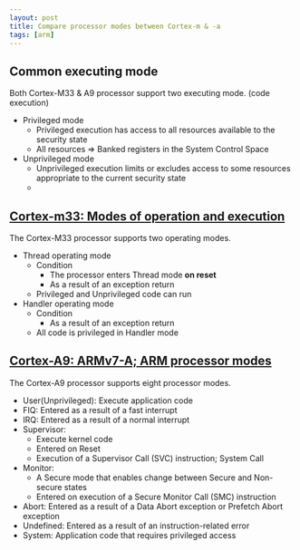 ```yaml
---
layout: post
title: Compare processor modes between Cortex-m & -a
tags: [arm]
---
```


## Common executing mode

Both Cortex-M33 & A9 processor support two executing mode. (code execution)
- Privileged mode
  - Privileged execution has access to all resources available to the security state
  - All resources => Banked registers in the System Control Space
- Unprivileged mode
  - Unprivileged execution limits or excludes access to some resources appropriate to the current security state
  - 

## [Cortex-m33: Modes of operation and execution](https://developer.arm.com/documentation/100230/0002/functional-description/programmers-model/modes-of-operation-and-execution)

The Cortex-M33 processor supports two operating modes.
- Thread operating mode
  - Condition
    - The processor enters Thread mode **on reset**
    - As a result of an exception return
  - Privileged and Unprivileged code can run
- Handler operating mode
  - Condition
    - As a result of an exception return
  -  All code is privileged in Handler mode

## [Cortex-A9: ARMv7-A; ARM processor modes](https://developer.arm.com/documentation/ddi0406/b/System-Level-Architecture/The-System-Level-Programmers--Model/ARM-processor-modes-and-core-registers/ARM-processor-modes?lang=en)

The Cortex-A9 processor supports eight processor modes.
- User(Unprivileged): Execute application code
- FIQ: Entered as a result of a fast interrupt
- IRQ: Entered as a result of a normal interrupt
- Supervisor: 
  - Execute kernel code
  - Entered on Reset
  - Execution of a Supervisor Call (SVC) instruction; System Call
- Monitor:
  - A Secure mode that enables change between Secure and Non-secure states
  - Entered on execution of a Secure Monitor Call (SMC) instruction
- Abort: Entered as a result of a Data Abort exception or Prefetch Abort exception
- Undefined: Entered as a result of an instruction-related error
- System: Application code that requires privileged access

